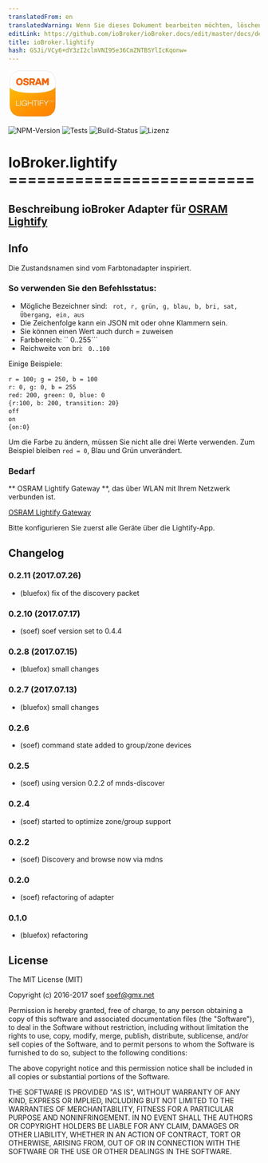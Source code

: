 ```yaml
---
translatedFrom: en
translatedWarning: Wenn Sie dieses Dokument bearbeiten möchten, löschen Sie bitte das Feld "translationsFrom". Andernfalls wird dieses Dokument automatisch erneut übersetzt
editLink: https://github.com/ioBroker/ioBroker.docs/edit/master/docs/de/adapterref/iobroker.lightify/README.md
title: ioBroker.lightify
hash: GSJi/VCy6+dY3zI2clmVNI95e36CmZNTBSYlIcKqonw=
---
```

![Logo](../../../en/adapterref/iobroker.lightify/admin/lightify.png)

![NPM-Version](http://img.shields.io/npm/v/iobroker.lightify.svg)
![Tests](http://img.shields.io/travis/soef/ioBroker.lightify/master.svg)
![Build-Status](https://ci.appveyor.com/api/projects/status/22g73bivc5vkvdr7?svg=true)
![Lizenz](https://img.shields.io/badge/license-MIT-blue.svg?style=flat)

# IoBroker.lightify ==========================
<!--
-->

## Beschreibung ioBroker Adapter für [OSRAM Lightify](http://led.osram.de/led_de/lightify/index.jsp)
## Info
Die Zustandsnamen sind vom Farbtonadapter inspiriert.

### So verwenden Sie den Befehlsstatus:
* Mögliche Bezeichner sind: `` rot, r, grün, g, blau, b, bri, sat, Übergang, ein, aus``
* Die Zeichenfolge kann ein JSON mit oder ohne Klammern sein.
* Sie können einen Wert auch durch = zuweisen
* Farbbereich: `` 0..255```
* Reichweite von bri: `` 0..100``

Einige Beispiele:

```
r = 100; g = 250, b = 100
r: 0, g: 0, b = 255
red: 200, green: 0, blue: 0
{r:100, b: 200, transition: 20}
off
on
{on:0}
```

Um die Farbe zu ändern, müssen Sie nicht alle drei Werte verwenden.
Zum Beispiel bleiben ``` red = 0 ```, Blau und Grün unverändert.

### Bedarf
** OSRAM Lightify Gateway **, das über WLAN mit Ihrem Netzwerk verbunden ist.

[OSRAM Lightify Gateway](http://www.amazon.de/s/ref=nb_sb_noss_1/278-8292784-8078566?__mk_de_DE=%C3%85M%C3%85%C5%BD%C3%95%C3%91&url=search-alias%3Daps&field-keywords=osram+lightify+gateway&rh=i%3Aaps%2Ck%3Aosram+lightify+gateway)

Bitte konfigurieren Sie zuerst alle Geräte über die Lightify-App.

## Changelog
### 0.2.11 (2017.07.26)  
* (bluefox) fix of the discovery packet

### 0.2.10 (2017.07.17)  
* (soef) soef version set to 0.4.4  

### 0.2.8 (2017.07.15)  
* (bluefox) small changes  

### 0.2.7 (2017.07.13)
* (bluefox) small changes

### 0.2.6 
* (soef) command state added to group/zone devices

### 0.2.5 
* (soef) using version 0.2.2 of mnds-discover

### 0.2.4 
* (soef) started to optimize zone/group support

### 0.2.2 
* (soef) Discovery and browse now via mdns

### 0.2.0 
* (soef) refactoring of adapter

### 0.1.0
* (bluefox) refactoring

## License
The MIT License (MIT)

Copyright (c) 2016-2017 soef <soef@gmx.net>

Permission is hereby granted, free of charge, to any person obtaining a copy
of this software and associated documentation files (the "Software"), to deal
in the Software without restriction, including without limitation the rights
to use, copy, modify, merge, publish, distribute, sublicense, and/or sell
copies of the Software, and to permit persons to whom the Software is
furnished to do so, subject to the following conditions:

The above copyright notice and this permission notice shall be included in
all copies or substantial portions of the Software.

THE SOFTWARE IS PROVIDED "AS IS", WITHOUT WARRANTY OF ANY KIND, EXPRESS OR
IMPLIED, INCLUDING BUT NOT LIMITED TO THE WARRANTIES OF MERCHANTABILITY,
FITNESS FOR A PARTICULAR PURPOSE AND NONINFRINGEMENT. IN NO EVENT SHALL THE
AUTHORS OR COPYRIGHT HOLDERS BE LIABLE FOR ANY CLAIM, DAMAGES OR OTHER
LIABILITY, WHETHER IN AN ACTION OF CONTRACT, TORT OR OTHERWISE, ARISING FROM,
OUT OF OR IN CONNECTION WITH THE SOFTWARE OR THE USE OR OTHER DEALINGS IN
THE SOFTWARE.